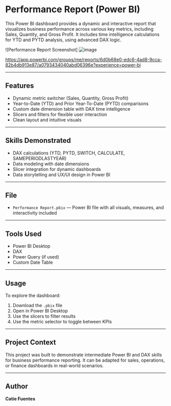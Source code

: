 # Performance Report (Power BI)

This Power BI dashboard provides a dynamic and interactive report that visualizes business performance across various key metrics, including Sales, Quantity, and Gross Profit. It includes time intelligence calculations for YTD and PYTD analysis, using advanced DAX logic.

![Performance Report Screenshot] ![image](https://github.com/user-attachments/assets/e0b7541a-9d81-4508-bd1a-614757ea27ad)

https://app.powerbi.com/groups/me/reports/6d0b68e0-edc6-4ad8-9cca-82b4db913e87/a0793434040abd06396e?experience=power-bi

---

## Features

- Dynamic metric switcher (Sales, Quantity, Gross Profit)
- Year-to-Date (YTD) and Prior Year-To-Date (PYTD) comparisons
- Custom date dimension table with DAX time intelligence
- Slicers and filters for flexible user interaction
- Clean layout and intuitive visuals

---

## Skills Demonstrated

- DAX calculations (YTD, PYTD, SWITCH, CALCULATE, SAMEPERIODLASTYEAR)
- Data modeling with date dimensions
- Slicer integration for dynamic dashboards
- Data storytelling and UX/UI design in Power BI

---

## File

- `Performance Report.pbix` — Power BI file with all visuals, measures, and interactivity included

---

## Tools Used

- Power BI Desktop
- DAX
- Power Query (if used)
- Custom Date Table

---

## Usage

To explore the dashboard:
1. Download the `.pbix` file
2. Open in Power BI Desktop
3. Use the slicers to filter results
4. Use the metric selector to toggle between KPIs

---

## Project Context

This project was built to demonstrate intermediate Power BI and DAX skills for business performance reporting. It can be adapted for sales, operations, or finance dashboards in real-world scenarios.

---

## Author

**Catie Fuentes**  

